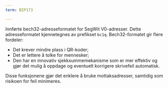 ```yaml
---
term: BIP173

---
```

Innførte bech32-adresseformatet for SegWit V0-adresser. Dette adresseformatet kjennetegnes av prefikset `bc1q`. Bech32-formatet gir flere fordeler:


- Det krever mindre plass i QR-koder;
- Det er lettere å tolke for mennesker;
- Den har en innovativ sjekksummemekanisme som er mer effektiv og gjør det mulig å oppdage og eventuelt korrigere skrivefeil automatisk.

Disse funksjonene gjør det enklere å bruke mottaksadresser, samtidig som risikoen for feil minimeres.